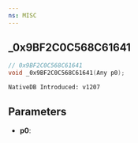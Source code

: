 ```yaml
---
ns: MISC
---
```

## _0x9BF2C0C568C61641

```c
// 0x9BF2C0C568C61641
void _0x9BF2C0C568C61641(Any p0);
```

```
NativeDB Introduced: v1207
```

## Parameters
* **p0**:
